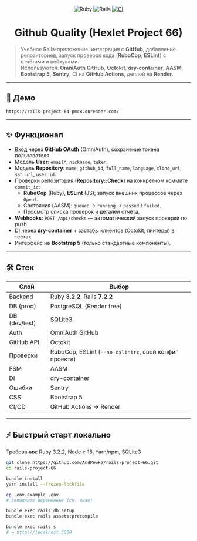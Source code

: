 <div align="center">

![Ruby](https://img.shields.io/badge/Ruby-3.2.2-red)
![Rails](https://img.shields.io/badge/Rails-7.2.2-brightgreen)
[![CI](https://github.com/AndPewka/rails-project-66/actions/workflows/ci.yml/badge.svg)](https://github.com/AndPewka/rails-project-66/actions)

# Github Quality (Hexlet Project 66)
</div>

> Учебное Rails-приложение: интеграция с **GitHub**, добавление репозиториев, запуск проверок кода (**RuboCop**, **ESLint**) с отчётами и вебхуками.  
> Используются: **OmniAuth GitHub**, **Octokit**, **dry-container**, **AASM**, **Bootstrap 5**, **Sentry**, CI на **GitHub Actions**, деплой на **Render**.

---

## 🚀 Демо
`https://rails-project-64-pmc8.onrender.com/`

---

## ✨ Функционал
- Вход через **GitHub OAuth** (OmniAuth), сохранение токена пользователя.
- Модель **User**: `email*`, `nickname`, `token`.
- Модель **Repository**: `name`, `github_id`, `full_name`, `language`, `clone_url`, `ssh_url`, `user_id`.
- Проверки репозитория (**Repository::Check**) на конкретном коммите `commit_id`:
  - **RuboCop** (Ruby), **ESLint** (JS); запуск внешних процессов через `Open3`.
  - Состояния (AASM): `queued` → `running` → `passed` / `failed`.
  - Просмотр списка проверок и деталей отчёта.
- **Webhooks**: `POST /api/checks` — автоматический запуск проверки по push.
- DI через **dry-container** + застабы клиентов (Octokit, линтеры) в тестах.
- Интерфейс на **Bootstrap 5** (только стандартные компоненты).

---

## 🛠 Стек
| Слой | Выбор |
|---|---|
| Backend | Ruby **3.2.2**, Rails **7.2.2** |
| DB (prod) | PostgreSQL (Render free) |
| DB (dev/test) | SQLite3 |
| Auth | OmniAuth GitHub |
| GitHub API | Octokit |
| Проверки | RuboCop, ESLint (`--no-eslintrc`, свой конфиг проекта) |
| FSM | AASM |
| DI | dry-container |
| Ошибки | Sentry |
| CSS | Bootstrap 5 |
| CI/CD | GitHub Actions → Render |

---

## ⚡ Быстрый старт локально
Требования: Ruby 3.2.2, Node ≥ 18, Yarn/npm, SQLite3

```bash
git clone https://github.com/AndPewka/rails-project-66.git
cd rails-project-66

bundle install
yarn install --frozen-lockfile

cp .env.example .env
# Заполните переменные (см. ниже)

bundle exec rails db:setup
bundle exec rails assets:precompile

bundle exec rails s
# → http://localhost:3000
